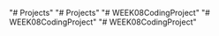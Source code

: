 "# Projects" 
"# Projects" 
"# WEEK08CodingProject" 
"# WEEK08CodingProject" 
"# WEEK08CodingProject" 
